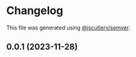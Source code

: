 # Changelog

This file was generated using [@jscutlery/semver](https://github.com/jscutlery/semver).

## 0.0.1 (2023-11-28)
